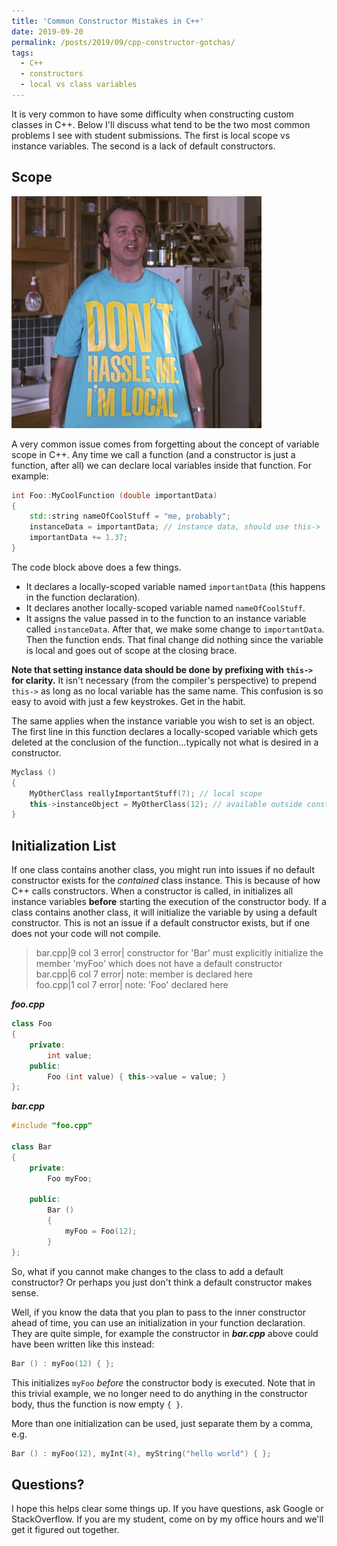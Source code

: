 ```yaml
---
title: 'Common Constructor Mistakes in C++'
date: 2019-09-20
permalink: /posts/2019/09/cpp-constructor-gotchas/
tags:
  - C++
  - constructors
  - local vs class variables
---
```


It is very common to have some difficulty when constructing custom classes in C++.
Below I'll discuss what tend to be the two most common problems I see with student submissions.
The first is local scope vs instance variables.
The second is a lack of default constructors.

## Scope
![Don't Hassle Me, I'm Local shirt from What About Bob](/images/im-local.jpg)

A very common issue comes from forgetting about the concept of variable scope in C++.
Any time we call a function (and a constructor is just a function, after all) we can declare local variables inside that function.
For example:
```cpp
int Foo::MyCoolFunction (double importantData)
{
	std::string nameOfCoolStuff = "me, probably";
	instanceData = importantData; // instance data, should use this->
	importantData += 1.37;
}
```

The code block above does a few things.
* It declares a locally-scoped variable named `importantData` (this happens in the function declaration).
* It declares another locally-scoped variable named `nameOfCoolStuff`.
* It assigns the value passed in to the function to an instance variable called `instanceData`.
After that, we make some change to `importantData`.
Then the function ends.
That final change did nothing since the variable is local and goes out of scope at the closing brace.

**Note that setting instance data should be done by prefixing with `this->` for clarity.**
It isn't necessary (from the compiler's perspective) to prepend `this->` as long as no local variable has the same name.
This confusion is so easy to avoid with just a few keystrokes.
Get in the habit.

The same applies when the instance variable you wish to set is an object.
The first line in this function declares a locally-scoped variable which gets deleted at the conclusion of the function...typically not what is desired in a constructor.

```cpp
Myclass ()
{
    MyOtherClass reallyImportantStuff(7); // local scope
    this->instanceObject = MyOtherClass(12); // available outside constructor
}
```

## Initialization List
If one class contains another class, you might run into issues if no default constructor exists for the _contained_ class instance.
This is because of how C++ calls constructors.
When a constructor is called, in initializes all instance variables **before** starting the execution of the constructor body.
If a class contains another class, it will initialize the variable by using a default constructor.
This is not an issue if a default constructor exists, but if one does not your code will not compile.

> bar.cpp\|9 col 3 error\| constructor for 'Bar' must explicitly initialize the member 'myFoo' which does not have a default constructor\
bar.cpp\|6 col 7 error\| note: member is declared here\
foo.cpp\|1 col 7 error\| note: 'Foo' declared here


_**foo.cpp**_
```cpp
class Foo
{
	private:
		int value;
	public:
		Foo (int value) { this->value = value; }
};

```

_**bar.cpp**_
```cpp
#include "foo.cpp"

class Bar
{
	private:
		Foo myFoo;

	public:
		Bar ()
		{
			myFoo = Foo(12);
		}
};
```

So, what if you cannot make changes to the class to add a default constructor?
Or perhaps you just don't think a default constructor makes sense.

Well, if you know the data that you plan to pass to the inner constructor ahead of time, you can use an initialization in your function declaration.
They are quite simple, for example the constructor in _**bar.cpp**_ above could have been written like this instead:

```cpp
Bar () : myFoo(12) { };
```

This initializes `myFoo` _before_ the constructor body is executed.
Note that in this trivial example, we no longer need to do anything in the constructor body, thus the function is now empty `{ }`.

More than one initialization can be used, just separate them by a comma, e.g.
```cpp
Bar () : myFoo(12), myInt(4), myString("hello world") { };
```

## Questions?
I hope this helps clear some things up.
If you have questions, ask Google or StackOverflow.
If you are my student, come on by my office hours and we'll get it figured out together.
